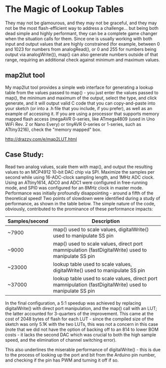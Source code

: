 # The Magic of Lookup Tables

They may not be glamourous, and they may not be graceful, and they may not be the most flash-efficient way to address a challenge... but being both dead simple and highly performant, they can be a complete game changer when the situation calls for them. Since one is usually working with both input and output values that are highly constrained (for example, between 0 and 1023 for numbers from analogRead(), or 0 and 255 for numbers being output via analogWrite()), map() can also generate numbers outside of that range, requiring an additional check against minimum and maximum values. 

## map2lut tool
My map2lut tool provides a simple web interface for generating a lookup table from the values passed to map() - you just enter the values passed to map(), the minimum and maximum of the output, select the type, and click generate, and it will output valid C code that you can copy-and-paste into your sketch (or into a .h file that you include, if you prefer), as well as an example of accessing it. If you are using a processor that supports memory mapped flash access (megaAVR 0-series, like ATmega4809 (used in Uno WiFi Rev. 2 or Nano Every) or tinyAVR 0-series or 1-series, such as ATtiny3216), check the "memory mapped" box. 

http://drazzy.com/e/map2LUT.html

## Case Study:
Read two analog values, scale them with map(), and output the resulting values to an MCP4912 10-bit DAC chip via SPI. Maximize the samples per second while using 16-ADC-clock sampling length, and 1MHz ADC clock. Using an ATtiny1614, ADC0 and ADC1 were configured in free-running mode, and SPI0 was configured for an 8MHz clock in master mode. Performance was initially profoundly disappointing - around a fifth of the theoretical speed! Two points of slowdown were identified during a study of performance, as shown in the table below. The simple nature of the code, obviously, contributed to the prominance of these performance impacts:

Samples/second | Description
--------|-------
~7900   | map() used to scale values, digitalWrite() used to manipulate SS pin
~9000   | map() used to scale values, direct port mamnipulation (fastDigitalWrite) used to manipulate SS pin
~23000  | lookup table used to scale values, digitalWrite() used to manipulate SS pin
~37000  | lookup table used to scale values, direct port mamnipulation (fastDigitalWrite) used to manipulate SS pin

In the final configuration, a 5:1 speedup was achieved by replacing digitalWrite() with direct port manipulation, and the map() call with an LUT; the latter accounted for 3-quarters of the improvement. This came at the cost of 2048 bytes of flash for each LUT - since the compiled size of the sketch was only 5.1K with the two LUTs, this was not a concern in this case (note that we did not have the option of backing off to an 814 to lower BOM costs - it lacks the second DAC which was crucial to both the high sample speed, and the elimination of channel switching error). 

This also underlines the miserable performance of digitalWrite() - this is due to the process of looking up the port and bit from the Arduino pin number, and checking if the pin has PWM and turning it off if so.
